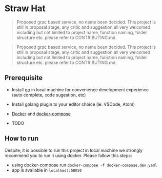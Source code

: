 # Straw Hat

> Proposed grpc based service, no name been decided. This project is still in proposal stage, any critic and suggestion all very welcomed including but not limited to project name, function naming, folder structure etc. please refer to CONTRIBUTING.md.


> Proposed grpc based service, no name been decided. This project is still in proposal stage, any critic and suggestion all very welcomed including but not limited to project name, function naming, folder structure etc. please refer to CONTRIBUTING.md.

## Prerequisite

- Install [go](https://golang.org/doc/install) in local machine for convenience development experience (auto complete, code sugestion, etc)
- Install golang plugin to your editor choice (ie. VSCode, Atom)
- [Docker](https://docs.docker.com/install/) and [docker-compose](https://docs.docker.com/compose/)

- TODO

## How to run

Despite, it is possible to run this project in local machine we strongly recommend you to run it using docker. Please follow this steps:

- using docker-compose run `docker-compose -f docker-compose.dev.yaml`
- app is available in `localhost:50050`
